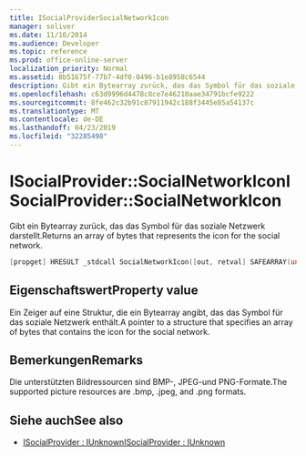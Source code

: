 ```yaml
---
title: ISocialProviderSocialNetworkIcon
manager: soliver
ms.date: 11/16/2014
ms.audience: Developer
ms.topic: reference
ms.prod: office-online-server
localization_priority: Normal
ms.assetid: 8b51675f-77b7-4df0-8496-b1e8958c6544
description: Gibt ein Bytearray zurück, das das Symbol für das soziale Netzwerk darstellt.
ms.openlocfilehash: c63d9996d4478c8ce7e46210aae34791bcfe9222
ms.sourcegitcommit: 8fe462c32b91c87911942c188f3445e85a54137c
ms.translationtype: MT
ms.contentlocale: de-DE
ms.lasthandoff: 04/23/2019
ms.locfileid: "32285498"
---
```

# <a name="isocialprovidersocialnetworkicon"></a><span data-ttu-id="c4819-103">ISocialProvider::SocialNetworkIcon</span><span class="sxs-lookup"><span data-stu-id="c4819-103">ISocialProvider::SocialNetworkIcon</span></span>

<span data-ttu-id="c4819-104">Gibt ein Bytearray zurück, das das Symbol für das soziale Netzwerk darstellt.</span><span class="sxs-lookup"><span data-stu-id="c4819-104">Returns an array of bytes that represents the icon for the social network.</span></span> 
  
```cpp
[propget] HRESULT _stdcall SocialNetworkIcon([out, retval] SAFEARRAY(unsigned char)* networkIcon);
```

## <a name="property-value"></a><span data-ttu-id="c4819-105">Eigenschaftswert</span><span class="sxs-lookup"><span data-stu-id="c4819-105">Property value</span></span>

<span data-ttu-id="c4819-106">Ein Zeiger auf eine Struktur, die ein Bytearray angibt, das das Symbol für das soziale Netzwerk enthält.</span><span class="sxs-lookup"><span data-stu-id="c4819-106">A pointer to a structure that specifies an array of bytes that contains the icon for the social network.</span></span>
  
## <a name="remarks"></a><span data-ttu-id="c4819-107">Bemerkungen</span><span class="sxs-lookup"><span data-stu-id="c4819-107">Remarks</span></span>

<span data-ttu-id="c4819-108">Die unterstützten Bildressourcen sind BMP-, JPEG-und PNG-Formate.</span><span class="sxs-lookup"><span data-stu-id="c4819-108">The supported picture resources are .bmp, .jpeg, and .png formats.</span></span>
  
## <a name="see-also"></a><span data-ttu-id="c4819-109">Siehe auch</span><span class="sxs-lookup"><span data-stu-id="c4819-109">See also</span></span>

- [<span data-ttu-id="c4819-110">ISocialProvider : IUnknown</span><span class="sxs-lookup"><span data-stu-id="c4819-110">ISocialProvider : IUnknown</span></span>](isocialprovideriunknown.md)

